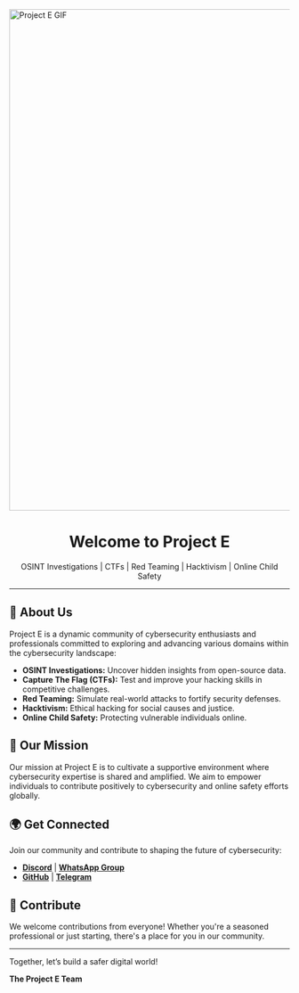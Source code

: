 <img src="https://github.com/user-attachments/assets/bd76b6d2-10ed-45af-8201-0b25f968743e" alt="Project E GIF" width="900" height="auto" />

<h1 align="center">Welcome to Project E</h1>

<p align="center">
OSINT Investigations | CTFs | Red Teaming | Hacktivism | Online Child Safety 
</p>

---

## 🌟 About Us

Project E is a dynamic community of cybersecurity enthusiasts and professionals committed to exploring and advancing various domains within the cybersecurity landscape:

- **OSINT Investigations:** Uncover hidden insights from open-source data.
- **Capture The Flag (CTFs):** Test and improve your hacking skills in competitive challenges.
- **Red Teaming:** Simulate real-world attacks to fortify security defenses.
- **Hacktivism:** Ethical hacking for social causes and justice.
- **Online Child Safety:** Protecting vulnerable individuals online.

## 🎯 Our Mission

Our mission at Project E is to cultivate a supportive environment where cybersecurity expertise is shared and amplified. We aim to empower individuals to contribute positively to cybersecurity and online safety efforts globally.

## 🌍 Get Connected

Join our community and contribute to shaping the future of cybersecurity:

- **[Discord](https://discord.gg/YSBfz3JnNE)** | **[WhatsApp Group](https://chat.whatsapp.com/IZktXIwa45zJvhzVx8Iubh)**
- **[GitHub](https://github.com/projectentity)** | **[Telegram](https://t.me/project_entity)**

## 🌟 Contribute

We welcome contributions from everyone! Whether you're a seasoned professional or just starting, there's a place for you in our community.

---

Together, let’s build a safer digital world!

**The Project E Team**
